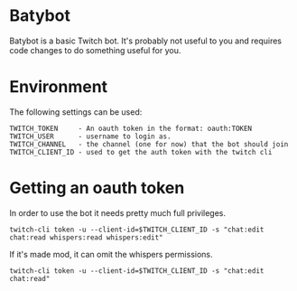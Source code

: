 # Batybot

Batybot is a basic Twitch bot. It's probably not useful to you and requires
code changes to do something useful for you.

# Environment

The following settings can be used:

    TWITCH_TOKEN     - An oauth token in the format: oauth:TOKEN
    TWITCH_USER      - username to login as.
    TWITCH_CHANNEL   - the channel (one for now) that the bot should join
    TWITCH_CLIENT_ID - used to get the auth token with the twitch cli

# Getting an oauth token

In order to use the bot it needs pretty much full privileges.

    twitch-cli token -u --client-id=$TWITCH_CLIENT_ID -s "chat:edit chat:read whispers:read whispers:edit"

If it's made mod, it can omit the whispers permissions.

    twitch-cli token -u --client-id=$TWITCH_CLIENT_ID -s "chat:edit chat:read"
